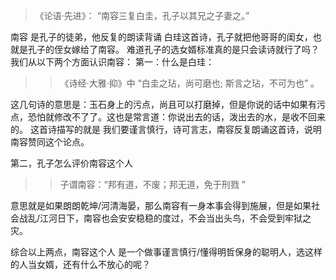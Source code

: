 
> 《论语·先进》： “南容三复白圭，孔子以其兄之子妻之。”

南容 是孔子的徒弟，他反复的朗读背诵 白珪这首诗，孔子就把他哥哥的闺女，也就是孔子的侄女嫁给了南容。
难道孔子的选女婿标准真的是只会读诗就行了吗？我们从以下两个方面认识南容：
第一：什么是白珪：
>> 《诗经·大雅·抑》中 “白圭之玷，尚可磨也; 斯言之玷，不可为也” 。

这几句诗的意思是：玉石身上的污点，尚且可以打磨掉，但是你说的话中如果有污点，恐怕就修改不了了。这也是常言道：你说出去的话，泼出去的水，是收不回来的。 
这首诗描写的就是 我们要谨言慎行，诗可言志，南容反复朗诵这首诗，说明南容赞同这个论点。

第二，孔子怎么评价南容这个人
>> 子谓南容：“邦有道，不废；邦无道，免于刑戮 ”

意思就是如果朗朗乾坤/河清海晏，那么南容有一身本事会得到施展，但是如果社会战乱/江河日下，南容也会安安稳稳的度过，不会当出头鸟，不会受到牢狱之灾。

综合以上两点，南容这个人 是一个做事谨言慎行/懂得明哲保身的聪明人，选这样的人当女婿，还有什么不放心的呢？


